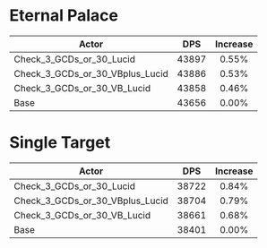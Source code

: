 # Eternal Palace
| Actor | DPS | Increase |
|---|:---:|:---:|
|Check_3_GCDs_or_30_Lucid|43897|0.55%|
|Check_3_GCDs_or_30_VBplus_Lucid|43886|0.53%|
|Check_3_GCDs_or_30_VB_Lucid|43858|0.46%|
|Base|43656|0.00%|

# Single Target
| Actor | DPS | Increase |
|---|:---:|:---:|
|Check_3_GCDs_or_30_Lucid|38722|0.84%|
|Check_3_GCDs_or_30_VBplus_Lucid|38704|0.79%|
|Check_3_GCDs_or_30_VB_Lucid|38661|0.68%|
|Base|38401|0.00%|
